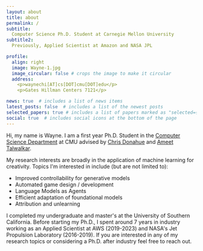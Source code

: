 ```yaml
---
layout: about
title: about
permalink: /
subtitle: 
  Computer Science Ph.D. Student at Carnegie Mellon University   
subtitle2:
  Previously, Applied Scientist at Amazon and NASA JPL

profile:
  align: right
  image: Wayne-1.jpg
  image_circular: false # crops the image to make it circular
  address:
    <p>waynechi[AT]cs[DOT]cmu[DOT]edu</p>  
    <p>Gates Hillman Centers 7121</p>

news: true  # includes a list of news items
latest_posts: false  # includes a list of the newest posts
selected_papers: true # includes a list of papers marked as "selected={true}"
social: true  # includes social icons at the bottom of the page
---
```


Hi, my name is Wayne. I am a first year Ph.D. Student in the [Computer Science Department](https://csd.cmu.edu/) at CMU advised by [Chris Donahue](https://chrisdonahue.com/) and [Ameet Talwalkar](https://www.cs.cmu.edu/~atalwalk/). 

My research interests are broadly in the application of machine learning for creativity. Topics I'm interested in include (but are not limited to):

- Improved controllability for generative models
- Automated game design / development
- Language Models as Agents
- Efficient adaptation of foundational models
- Attribution and unlearning

I completed my undergraduate and master's at the University of Southern California. Before starting my Ph.D., I spent around 7 years in industry working as an Applied Scientist at AWS (2019-2023) and NASA's Jet Propulsion Laboratory (2016-2019). 
If you are interested in any of my research topics or considering a Ph.D. after industry feel free to reach out.
